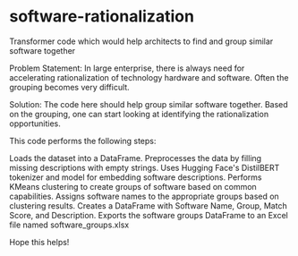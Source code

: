 # software-rationalization
Transformer code which would help architects to find and group similar software together

Problem Statement: 
In large enterprise, there is always need for accelerating rationalization of technology hardware and software. Often the grouping becomes very difficult.

Solution: The code here should help group similar software together. Based on the grouping, one can start looking at identifying the rationalization opportunities.

This code performs the following steps:

Loads the dataset into a DataFrame.
Preprocesses the data by filling missing descriptions with empty strings.
Uses Hugging Face's DistilBERT tokenizer and model for embedding software descriptions.
Performs KMeans clustering to create groups of software based on common capabilities.
Assigns software names to the appropriate groups based on clustering results.
Creates a DataFrame with Software Name, Group, Match Score, and Description.
Exports the software groups DataFrame to an Excel file named software_groups.xlsx

Hope this helps!
